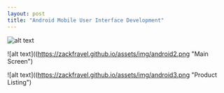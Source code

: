 ```yaml
---
layout: post
title: "Android Mobile User Interface Development"
---
```


![alt text](https://zackfravel.github.io/assets/img/android1.png "Log In Screen")   

![alt text]((https://zackfravel.github.io/assets/img/android2.png "Main Screen")   

![alt text]((https://zackfravel.github.io/assets/img/android3.png "Product Listing")   
